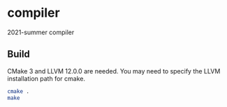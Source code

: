 # compiler
2021-summer compiler

## Build
CMake 3 and LLVM 12.0.0 are needed.
You may need to specify the LLVM installation path for cmake.

``` bash
cmake .
make
```
